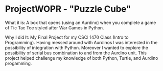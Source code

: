 # ProjectWOPR - "Puzzle Cube"

What it is:
A box that opens (using an Aurdino) when you complete a game of Tic Tac Toe styled after War Games in Python.

Why I did It:
My Final Project for my CSCI 1470 Class (Intro to Programming). Having messed around with Aurdinos I was interested in the possibility of integration with Python. Moreover I wanted to explore the possibility of serial bus combination to and from the Aurdino unit. This project helped challenge my knowledge of both Python, Turtle, and Aurdino progamming.
